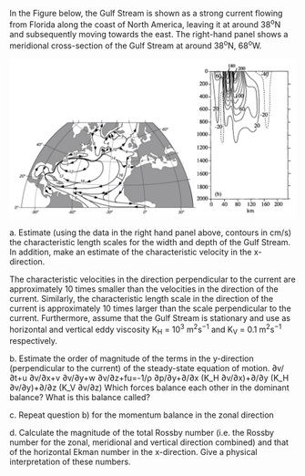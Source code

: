 In the Figure below, the Gulf Stream is shown as a strong current flowing from Florida along the coast of North America, leaving it at around 38<sup>o</sup>N and subsequently moving towards the east. The right-hand panel shows a meridional cross-section of the Gulf Stream at around 38<sup>o</sup>N, 68<sup>o</sup>W. 

![WBC plot](../Figures/wbc_schematic.png)

a. Estimate (using the data in the right hand panel above, contours in cm/s) the characteristic length scales for the width and depth of the Gulf Stream. In addition, make an estimate of the characteristic velocity in the x-direction. 

The characteristic velocities in the direction perpendicular to the current are approximately 10 times smaller than the velocities in the direction of the current. Similarly, the characteristic length scale in the direction of the current is approximately 10 times larger than the scale perpendicular to the current. Furthermore, assume that the Gulf Stream is stationary and use as horizontal and vertical eddy viscosity K<sub>H</sub> = 10<sup>3</sup> m<sup>2</sup>s<sup>−1</sup> and K<sub>V</sub> = 0.1 m<sup>2</sup>s<sup>−1</sup> respectively. 

b. Estimate the order of magnitude of the terms in the y-direction (perpendicular to the current) of the steady-state equation of motion. 
∂v/∂t+u ∂v/∂x+v ∂v/∂y+w ∂v/∂z+fu=-1/ρ  ∂p/∂y+∂/∂x (K_H  ∂v/∂x)+∂/∂y (K_H  ∂v/∂y)+∂/∂z (K_V  ∂v/∂z)
Which forces balance each other in the dominant balance? What is this balance called?

c. Repeat question b) for the momentum balance in the zonal direction

d. Calculate the magnitude of the total Rossby number (i.e. the Rossby number for the zonal, meridional and vertical direction combined) and that of the horizontal Ekman number in the x-direction. Give a physical interpretation of these numbers.



